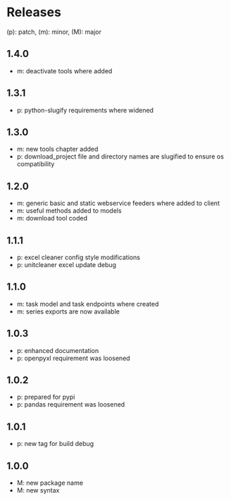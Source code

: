 # Releases

(p): patch, (m): minor, (M): major

## 1.4.0
* m: deactivate tools where added

## 1.3.1
* p: python-slugify requirements where widened

## 1.3.0
* m: new tools chapter added
* p: download_project file and directory names are slugified to ensure os compatibility

## 1.2.0
* m: generic basic and static webservice feeders where added to client
* m: useful methods added to models
* m: download tool coded

## 1.1.1
* p: excel cleaner config style modifications
* p: unitcleaner excel update debug

## 1.1.0
* m: task model and task endpoints where created
* m: series exports are now available

## 1.0.3
* p: enhanced documentation
* p: openpyxl requirement was loosened

## 1.0.2
* p: prepared for pypi
* p: pandas requirement was loosened

## 1.0.1
* p: new tag for build debug

## 1.0.0
* M: new package name
* M: new syntax
